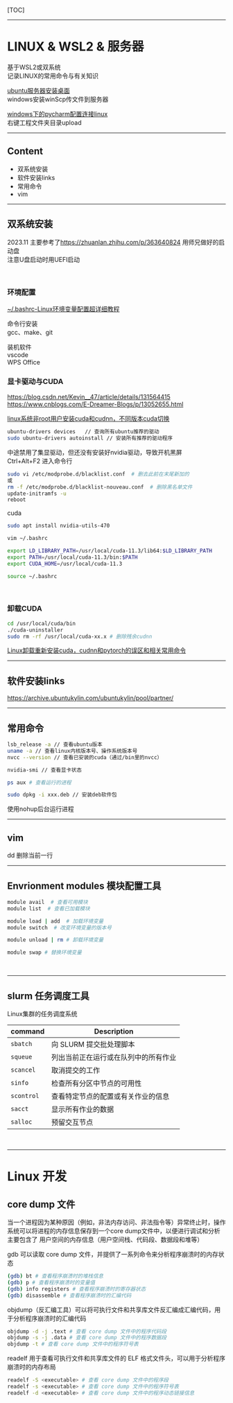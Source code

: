 [TOC]

------
# LINUX & WSL2 & 服务器
基于WSL2或双系统  
记录LINUX的常用命令与有关知识  

<a href = "">ubuntu服务器安装桌面</a>  
windows安装winScp传文件到服务器  

<a href = "https://blog.csdn.net/qq_38048756/article/details/117935610">windows下的pycharm配置连接linux </a>  
右键工程文件夹目录upload  

------
## Content
- 双系统安装
- 软件安装links
- 常用命令
- vim

------
## 双系统安装
2023.11  主要参考了<https://zhuanlan.zhihu.com/p/363640824>  用师兄做好的启动盘  
注意U盘启动时用UEFI启动  

<br>

### 环境配置
<a href = "https://zhuanlan.zhihu.com/p/359354934">~/.bashrc-Linux环境变量配置超详细教程</a>

命令行安装  
gcc、make、git  

装机软件  
vscode  
WPS Office  


### 显卡驱动与CUDA
<https://blog.csdn.net/Kevin__47/article/details/131564415>  
<https://www.cnblogs.com/E-Dreamer-Blogs/p/13052655.html>  

<a href = "https://blog.csdn.net/Dove_Dan/article/details/130667793?spm=1001.2101.3001.6661.1&utm_medium=distribute.pc_relevant_t0.none-task-blog-2%7Edefault%7ECTRLIST%7ERate-1-130667793-blog-107234271.235%5Ev43%5Epc_blog_bottom_relevance_base6&depth_1-utm_source=distribute.pc_relevant_t0.none-task-blog-2%7Edefault%7ECTRLIST%7ERate-1-130667793-blog-107234271.235%5Ev43%5Epc_blog_bottom_relevance_base6&utm_relevant_index=1">linux系统非root用户安装cuda和cudnn，不同版本cuda切换</a>

```sh
ubuntu-drivers devices   // 查询所有ubuntu推荐的驱动
sudo ubuntu-drivers autoinstall // 安装所有推荐的驱动程序
```
中途禁用了集显驱动，但还没有安装好nvidia驱动，导致开机黑屏  
Ctrl+Alt+F2 进入命令行  
```sh
sudo vi /etc/modprobe.d/blacklist.conf  # 删去此前在末尾新加的 
或
rm -f /etc/modprobe.d/blacklist-nouveau.conf  # 删除黑名单文件
update-initramfs -u
reboot
```

cuda  
```sh
sudo apt install nvidia-utils-470
```   

``` sh
vim ~/.bashrc

export LD_LIBRARY_PATH=/usr/local/cuda-11.3/lib64:$LD_LIBRARY_PATH
export PATH=/usr/local/cuda-11.3/bin:$PATH
export CUDA_HOME=/usr/local/cuda-11.3

source ~/.bashrc
```

<br>

### 卸载CUDA
```sh
cd /usr/local/cuda/bin
./cuda-uninstaller
sudo rm -rf /usr/local/cuda-xx.x # 删除残余cudnn
```
<a href="https://blog.csdn.net/weixin_45347379/article/details/120260072">Linux卸载重新安装cuda，cudnn和pytorch的误区和相关常用命令</a>

------
## 软件安装links
<https://archive.ubuntukylin.com/ubuntukylin/pool/partner/>     


------
## 常用命令
```sh
lsb_release -a // 查看ubuntu版本
uname -a // 查看linux内核版本号、操作系统版本号
nvcc --version // 查看已安装的cuda（通过/bin里的nvcc）

nvidia-smi // 查看显卡状态

ps aux # 查看运行的进程

sudo dpkg -i xxx.deb // 安装deb软件包
```

使用nohup后台运行进程  

------
## vim
dd 删除当前一行  


------
## Envrionment modules 模块配置工具
```sh
module avail  # 查看可用模块
module list  # 查看已加载模块 

module load | add  # 加载环境变量
module switch  # 改变环境变量的版本号

module unload | rm # 卸载环境变量

module swap # 替换环境变量
```

<br>

------
## slurm 任务调度工具
Linux集群的任务调度系统  

| command | Description |
|--|--|
|``` sbatch ``` | 向 SLURM 提交批处理脚本 |
|``` squeue ``` | 列出当前正在运行或在队列中的所有作业 |  
|``` scancel ``` | 取消提交的工作 | 
|``` sinfo ``` | 检查所有分区中节点的可用性 | 
|``` scontrol ``` | 查看特定节点的配置或有关作业的信息 |
|``` sacct ```| 显示所有作业的数据 |
|``` salloc ```| 预留交互节点 |

<br>

------
# Linux 开发

## core dump 文件
当一个进程因为某种原因（例如，非法内存访问、非法指令等）异常终止时，操作系统可以将进程的内存信息保存到一个core dump文件中，以便进行调试和分析  
主要包含了 用户空间的内存信息（用户空间栈、代码段、数据段和堆等）  

gdb 可以读取 core dump 文件，并提供了一系列命令来分析程序崩溃时的内存状态  
```sh
(gdb) bt # 查看程序崩溃时的堆栈信息
(gdb) p # 查看程序崩溃时的变量值
(gdb) info registers # 查看程序崩溃时的寄存器状态
(gdb) disassemble # 查看程序崩溃时的汇编代码
```

objdump（反汇编工具）可以将可执行文件和共享库文件反汇编成汇编代码，用于分析程序崩溃时的汇编代码   
```sh
objdump -d -j .text # 查看 core dump 文件中的程序代码段
objdump -s -j .data # 查看 core dump 文件中的程序数据段
objdump -t # 查看 core dump 文件中的程序符号表
```

readelf 用于查看可执行文件和共享库文件的 ELF 格式文件头，可以用于分析程序崩溃时的内存布局  
```sh
readelf -S <executable> # 查看 core dump 文件中的程序段
readelf -s <executable> # 查看 core dump 文件中的程序符号表
readelf -d <executable> # 查看 core dump 文件中的程序动态链接信息
```

<br>